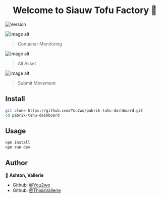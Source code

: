 <h1 align="center">Welcome to Siauw Tofu Factory 👋</h1>
<p>
  <img alt="Version" src="https://img.shields.io/badge/version-0.3-blue.svg?cacheSeconds=2592000" />
</p>

![image alt](https://github.com/You2wo/pabrik-tahu-dashboard/blob/169947d55bad79ddb15860447a817749eaec4a1e/preview.png)
> Container Monitoring

![image alt](https://github.com/You2wo/pabrik-tahu-dashboard/blob/169947d55bad79ddb15860447a817749eaec4a1e/preview.png)
> All Asset

![image alt](https://github.com/You2wo/pabrik-tahu-dashboard/blob/169947d55bad79ddb15860447a817749eaec4a1e/preview.png)
> Submit Movement

## Install

```sh
git clone https://github.com/You2wo/pabrik-tahu-dashboard.git
cd pabrik-tahu-dashboard
```

## Usage

```sh
npm install
npm run dev
```

## Author

👤 **Ashton, Vallerie**

* Github: [@You2wo](https://github.com/You2wo)
* Github: [@ThisisVallerie](https://github.com/ThisisVallerie)
